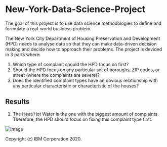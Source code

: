 # New-York-Data-Science-Project

The goal of this project is to use data science methodologies to define and formulate a real-world business problem. 

The New York City Department of Housing Preservation and Development (HPD) needs to analyse data so that they can make data-driven decision making and decide how to approach their problems. The project is devided in 3 parts where:

1. Which type of complaint should the HPD focus on first?
2. Should the HPD focus on any particular set of boroughs, ZIP codes, or street (where the complaints are severe)?
3. Does the identified complaint types have an obvious relationship with any particular characteristic or characteristic of the houses?

## Results

1. The Heat/Hot Water is the one with the biggest amount of complaints. Therefore, the HPD should focus on fixing this complaint type first.

![image](https://github.com/luis-a-miranda/New-York-City-Data-Science-Project/blob/main/complaints_per_type.png)





Copyright (c) IBM Corporation 2020.
